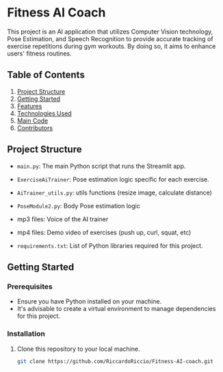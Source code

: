 # Fitness AI Coach

This project is an AI application that utilizes Computer Vision technology, Pose Estimation, and Speech Recognition to provide accurate tracking of exercise repetitions during gym workouts. By doing so, it aims to enhance users' fitness routines.

## Table of Contents
1. [Project Structure](#project-structure)
2. [Getting Started](#getting-started)
3. [Features](#features)
4. [Technologies Used](#technologies-used)
5. [Main Code](#main-code)
6. [Contributors](#contributors)

## Project Structure

- `main.py`: The main Python script that runs the Streamlit app.
- `ExerciseAiTrainer`: Pose estimation logic specific for each exercise.
- `AiTrainer_utils.py`: utils functions (resize image, calculate distance)
- `PoseModule2.py`: Body Pose estimation logic
- mp3 files: Voice of the AI trainer
- mp4 files: Demo video of exercises (push up, curl, squat, etc)
  
- `requirements.txt`: List of Python libraries required for this project.

## Getting Started

### Prerequisites

- Ensure you have Python installed on your machine.
- It's advisable to create a virtual environment to manage dependencies for this project.

### Installation

1. Clone this repository to your local machine.
   ```bash
   git clone https://github.com/RiccardoRiccio/Fitness-AI-coach.git
